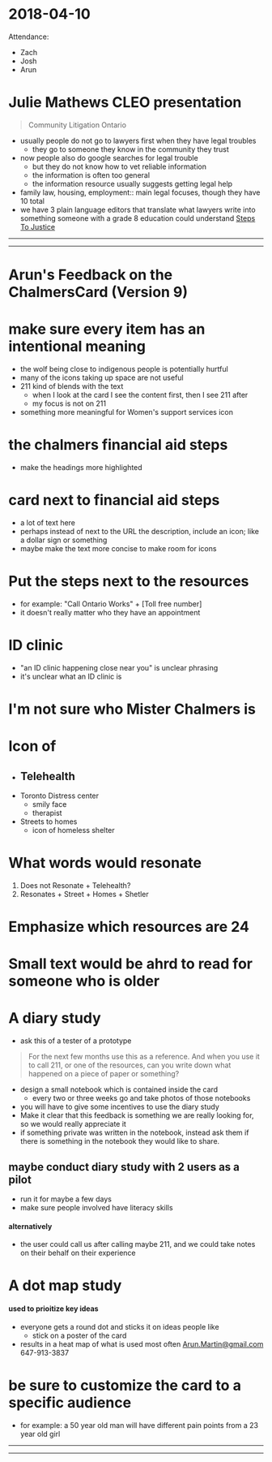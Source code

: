# 2018-04-10
Attendance:
  * Zach
  * Josh
  * Arun

# Julie Mathews CLEO presentation
> Community Litigation Ontario

  + usually people do not go to lawyers first when they have legal troubles
    - they go to someone they know in the community they trust
  + now people also do google searches for legal trouble
    - but they do not know how to vet reliable information
    - the information is often too general
    - the information resource usually suggests getting legal help
  + family law, housing, employment:: main legal focuses, though they have 10 total
  + we have 3 plain language editors that translate what lawyers write into something someone with a grade 8 education could understand
  [Steps To Justice](www.stepstojustice.ca)
  ---------------------------------------------------------------------------
  ---------------------------------------------------------------------------

# Arun's Feedback on the ChalmersCard (Version 9)
# make sure every item has an intentional meaning
  + the wolf being close to indigenous people is potentially hurtful
  + many of the icons taking up space are not useful
  + 211 kind of blends with the text
    + when I look at the card I see the content first, then I see 211 after
    + my focus is not on 211
  + something more meaningful for Women's support services icon

# the chalmers financial aid steps
  + make the headings more highlighted
# card next to financial aid steps
  + a lot of text here
  + perhaps instead of next to the URL the description, include an icon; like a dollar sign or something
  + maybe make the text more concise to make room for icons
# Put the steps next to the resources
  + for example: "Call Ontario Works" + [Toll free number]
  + it doesn't really matter who they have an appointment
# ID clinic
  + "an ID clinic happening close near you" is unclear phrasing
  + it's unclear what an ID clinic is

# I'm not sure who Mister Chalmers is

# Icon of
  + Telehealth
    -
  + Toronto Distress center
    - smily face
    - therapist
  + Streets to homes
    - icon of homeless shelter

# What words would resonate
  1. Does not Resonate
    + Telehealth?
  2. Resonates
    + Street
    + Homes
    + Shetler

# Emphasize which resources are 24

# Small text would be ahrd to read for someone who is older

# A diary study
  + ask this of a tester of a prototype
  > For the next few months use this as a reference. And when you use it to call 211, or one of the resources, can you write down what happened on a piece of paper or something?

  + design a small notebook which is contained inside the card
    - every two or three weeks go and take photos of those notebooks
  + you will have to give some incentives to use the diary study
  + Make it clear that this feedback is something we are really looking for, so we would really appreciate it
  + if something private was written in the notebook, instead ask them if there is something in the notebook they would like to share.

## maybe conduct diary study with 2 users as a pilot
  + run it for maybe a few days
  + make sure people involved have literacy skills
#### alternatively
  + the user could call us after calling maybe 211, and we could take notes on their behalf on their experience

# A dot map study
#### used to prioitize key ideas
  + everyone gets a round dot and sticks it on ideas people like
    - stick on a poster of the card
  + results in a heat map of what is used most often
  Arun.Martin@gmail.com
  647-913-3837
# be sure to customize the card to a specific audience
  + for example: a 50 year old man will have different pain points from a 23 year old girl

---------------------------------------------------------------------------
---------------------------------------------------------------------------
